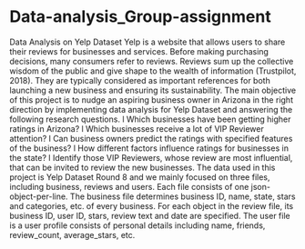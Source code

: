 # Data-analysis_Group-assignment
Data Analysis on Yelp Dataset
Yelp is a website that allows users to share their reviews for businesses and services. Before making purchasing decisions, many consumers refer to reviews. Reviews sum up the collective wisdom of the public and give shape to the wealth of information (Trustpilot, 2018). They are typically considered as important references for both launching a new business and ensuring its sustainability. The main objective of this project is to nudge an aspiring business owner in Arizona in the right direction by implementing data analysis for Yelp Dataset and answering the following research questions.
l Which businesses have been getting higher ratings in Arizona?
l Which businesses receive a lot of VIP Reviewer attention?
l Can business owners predict the ratings with specified features of the business?
l How different factors influence ratings for businesses in the state?
l Identify those VIP Reviewers, whose review are most influential, that can be invited to
review the new businesses.
The data used in this project is Yelp Dataset Round 8 and we mainly focused on three files, including business, reviews and users. Each file consists of one json-object-per-line. The business file determines business ID, name, state, stars and categories, etc. of every business. For each object in the review file, its business ID, user ID, stars, review text and date are specified. The user file is a user profile consists of personal details including name, friends, review_count, average_stars, etc.
